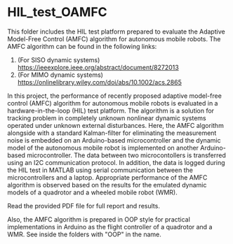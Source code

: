 # HIL_test_OAMFC
This folder includes the HIL test platform prepared to evaluate the Adaptive Model-Free Control (AMFC) algorithm for autonomous mobile robots.
The AMFC algorithm can be found in the following links:
1. (For SISO dynamic systems) https://ieeexplore.ieee.org/abstract/document/8272013 
2. (For MIMO dynamic systems) https://onlinelibrary.wiley.com/doi/abs/10.1002/acs.2865 

In this project, the performance of recently proposed adaptive model-free control (AMFC) algorithm for autonomous mobile robots 
is evaluated in a hardware-in-the-loop (HIL) test platform.
The algorithm is a solution for tracking problem in completely unknown nonlinear dynamic systems operated under unknown external 
disturbances. Here, the AMFC algorithm alongside with a standard Kalman-filter for eliminating the measurement noise is embedded 
on an Arduino-based microcontroller and the dynamic model of the autonomous mobile robot is implemented on another Arduino-based 
microcontroller. The data between two microcontollers is transferred using an I2C communication protocol. 
In addition, the data is logged during the HIL test in MATLAB using serial communication between the microcontrollers and a laptop. 
Appropriate performance of the AMFC algorithm is observed based on the results for the emulated dynamic models of a quadrotor 
and a wheeled mobile robot (WMR).

Read the provided PDF file for full report and results.

Also, the AMFC algorithm is prepared in OOP style for practical implementations in Arduino as the flight controller of a quadrotor and a WMR. See inside the folders with "OOP" in the name.
